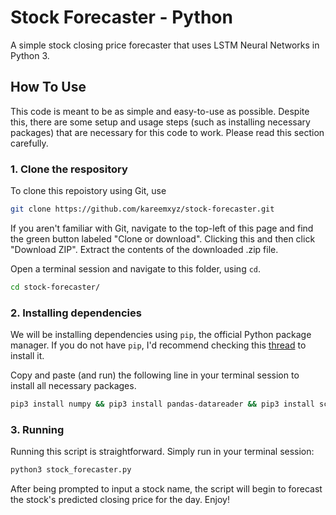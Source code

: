 # Stock Forecaster - Python

A simple stock closing price forecaster that uses LSTM Neural Networks in Python 3.

## How To Use

This code is meant to be as simple and easy-to-use as possible. Despite this, there are some setup and usage steps (such as installing necessary packages) that are necessary for this code to work. Please read this section carefully.

### 1. Clone the respository

To clone this repoistory using Git, use

```bash
git clone https://github.com/kareemxyz/stock-forecaster.git
```

If you aren't familiar with Git, navigate to the top-left of this page and find the green button labeled "Clone or download". Clicking this and then click "Download ZIP". Extract the contents of the downloaded .zip file.

Open a terminal session and navigate to this folder, using `cd`.

```bash
cd stock-forecaster/
```

### 2. Installing dependencies

We will be installing dependencies using `pip`, the official Python package manager. If you do not have `pip`, I'd recommend checking this [thread](https://stackoverflow.com/questions/6587507/how-to-install-pip-with-python-3/) to install it.

Copy and paste (and run) the following line in your terminal session to install all necessary packages.

```bash
pip3 install numpy && pip3 install pandas-datareader && pip3 install scikit-learn && pip3 install tensorflow
```

### 3. Running

Running this script is straightforward. Simply run in your terminal session:

```bash
python3 stock_forecaster.py
```

After being prompted to input a stock name, the script will begin to forecast the stock's predicted closing price for the day. Enjoy!